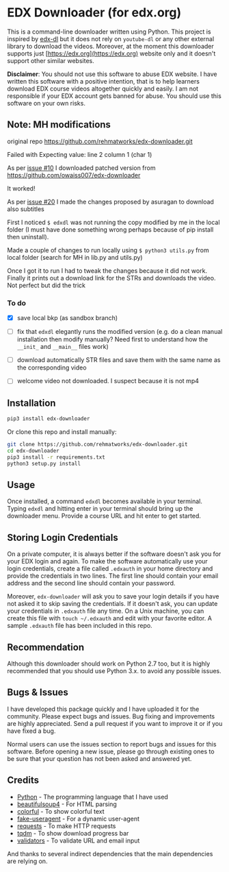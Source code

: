 # EDX Downloader (for edx.org)
This is a command-line downloader written using Python. This project is inspired by [edx-dl](https://github.com/coursera-dl/edx-dl) but it does not rely on `youtube-dl` or any other external library to download the videos. Moreover, at the moment this downloader supports just [https://edx.org](https://edx.org) website only and it doesn't support other similar websites.

**Disclaimer**: You should not use this software to abuse EDX website. I have written this software with a positive intention, that is to help learners download EDX course videos altogether quickly and easily. I am not responsible if your EDX account gets banned for abuse. You should use this software on your own risks.

## Note: MH modifications

original repo https://github.com/rehmatworks/edx-downloader.git

Failed with Expecting value: line 2 column 1 (char 1)

As per [issue #10](https://github.com/rehmatworks/edx-downloader/issues/10) I downloaded patched version from https://github.com/owaiss007/edx-downloader

It worked!

As per [issue #20](https://github.com/rehmatworks/edx-downloader/issues/20) I made the changes proposed by asuragan to download also subtitles

First I noticed `$ edxdl` was not running the copy modified by me in the local folder (I must have done something wrong perhaps because of pip install then uninstall).

Made a couple of changes to run locally using `$ python3 utils.py` from local folder (search for MH in lib.py and utils.py)

Once I got it to run I had to tweak the changes because it did not work. Finally it prints out a download link for the STRs and downloads the video. Not perfect but did the trick

### To do

- [x] save local bkp (as sandbox branch)
- [ ] fix that `edxdl` elegantly runs the modified version  (e.g. do a clean manual installation then modify manually? Need first to  understand how the `__init_` and `__main__` files work)
- [ ] download automatically STR files and save them with the same name as the corresponding video 
- [ ] welcome video not downloaded. I suspect because it is not mp4

 

## Installation
```bash
pip3 install edx-downloader
```

Or clone this repo and install manually:

```bash
git clone https://github.com/rehmatworks/edx-downloader.git
cd edx-downloader
pip3 install -r requirements.txt
python3 setup.py install
```

## Usage
Once installed, a command `edxdl` becomes available in your terminal. Typing `edxdl` and hitting enter in your terminal should bring up the downloader menu. Provide a course URL and hit enter to get started.

## Storing Login Credentials
On a private computer, it is always better if the software doesn't ask you for your EDX login and again. To make the software automatically use your login credentials, create a file called `.edxauth` in your home directory and provide the credentials in two lines. The first line should contain your email address and the second line should contain your password.

Moreover, `edx-downloader` will ask you to save your login details if you have not asked it to skip saving the credentials. If it doesn't ask, you can update your credentials in `.edxauth` file any time. On a Unix machine, you can create this file with `touch ~/.edxauth` and edit with your favorite editor. A sample `.edxauth` file has been included in this repo.


## Recommendation
Although this downloader should work on Python 2.7 too, but it is highly recommended that you should use Python 3.x. to avoid any possible issues.

## Bugs & Issues
I have developed this package quickly and I have uploaded it for the community. Please expect bugs and issues. Bug fixing and improvements are highly appreciated. Send a pull request if you want to improve it or if you have fixed a bug.

Normal users can use the issues section to report bugs and issues for this software. Before opening a new issue, please go through existing ones to be sure that your question has not been asked and answered yet.

## Credits
- [Python](https://www.python.org/) - The programming language that I have used
- [beautifulsoup4](https://pypi.org/project/beautifulsoup4/) - For HTML parsing
- [colorful](https://github.com/timofurrer/colorful) - To show colorful text
- [fake-useragent](https://pypi.org/project/fake-useragent/) - For a dynamic user-agent
- [requests](https://github.com/psf/requests) - To make HTTP requests
- [tqdm](https://github.com/tqdm/tqdm) - To show download progress bar
- [validators](https://github.com/kvesteri/validators) - To validate URL and email input

And thanks to several indirect dependencies that the main dependencies are relying on.